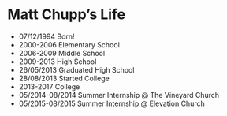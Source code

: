 Matt Chupp’s Life
===============

- 07/12/1994 Born!
- 2000-2006 Elementary School
- 2006-2009 Middle School 
- 2009-2013 High School 
- 26/05/2013 Graduated High School
- 28/08/2013 Started College
- 2013-2017 College
- 05/2014-08/2014 Summer Internship @ The Vineyard Church 
- 05/2015-08/2015 Summer Internship @ Elevation Church 